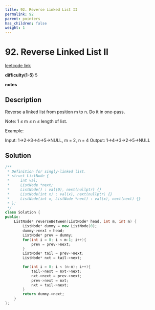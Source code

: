 ```yaml
---
title: 92. Reverse Linked List II
permalink: 92
parent: pointers
has_children: false
weight: 1
---
```

# 92. Reverse Linked List II
[leetcode link](https://leetcode.com/problems/reverse-linked-list-ii/)

**difficulty(1-5)** 
5

**notes**   


## Description
Reverse a linked list from position m to n. Do it in one-pass.

Note: 1 ≤ m ≤ n ≤ length of list.

Example:

Input: 1->2->3->4->5->NULL, m = 2, n = 4
Output: 1->4->3->2->5->NULL

## Solution
```c++
/**
 * Definition for singly-linked list.
 * struct ListNode {
 *     int val;
 *     ListNode *next;
 *     ListNode() : val(0), next(nullptr) {}
 *     ListNode(int x) : val(x), next(nullptr) {}
 *     ListNode(int x, ListNode *next) : val(x), next(next) {}
 * };
 */
class Solution {
public:
    ListNode* reverseBetween(ListNode* head, int m, int n) {
        ListNode* dummy = new ListNode(0);
        dummy->next = head;
        ListNode* prev = dummy;
        for(int i = 0; i < m-1; i++){
            prev = prev->next;
        }
        ListNode* tail = prev->next;
        ListNode* nxt = tail->next;

        for(int i = 0; i < (n-m); i++){
            tail->next = nxt->next;
            nxt->next = prev->next;
            prev->next = nxt;
            nxt = tail->next;
        }
        return dummy->next;
    }
};
```

<!-- 
Default label
{: .label }

Blue label
{: .label .label-blue }

Stable
{: .label .label-green }

New release
{: .label .label-purple }

Coming soon
{: .label .label-yellow }

Deprecated
{: .label .label-red } -->
